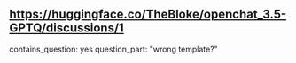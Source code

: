 ## https://huggingface.co/TheBloke/openchat_3.5-GPTQ/discussions/1

contains_question: yes
question_part: "wrong template?"